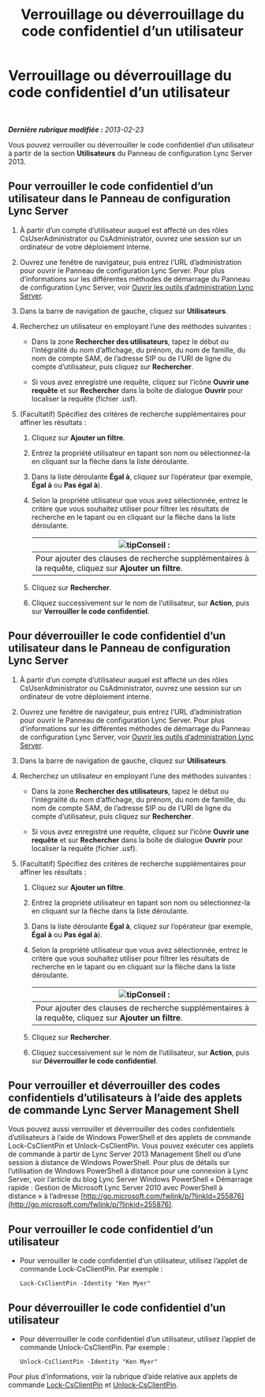 ﻿---
title: Verrouillage ou déverrouillage du code confidentiel d’un utilisateur
TOCTitle: Verrouillage ou déverrouillage du code confidentiel d’un utilisateur
ms:assetid: 3d293a8a-e182-4547-8b06-2603c3c77329
ms:mtpsurl: https://technet.microsoft.com/fr-fr/library/JJ688028(v=OCS.15)
ms:contentKeyID: 49891316
ms.date: 05/20/2016
mtps_version: v=OCS.15
ms.translationtype: HT
---

# Verrouillage ou déverrouillage du code confidentiel d’un utilisateur

 

_**Dernière rubrique modifiée :** 2013-02-23_

Vous pouvez verrouiller ou déverrouiller le code confidentiel d’un utilisateur à partir de la section **Utilisateurs** du Panneau de configuration Lync Server 2013.

## Pour verrouiller le code confidentiel d’un utilisateur dans le Panneau de configuration Lync Server

1.  À partir d’un compte d’utilisateur auquel est affecté un des rôles CsUserAdministrator ou CsAdministrator, ouvrez une session sur un ordinateur de votre déploiement interne.

2.  Ouvrez une fenêtre de navigateur, puis entrez l’URL d’administration pour ouvrir le Panneau de configuration Lync Server. Pour plus d’informations sur les différentes méthodes de démarrage du Panneau de configuration Lync Server, voir [Ouvrir les outils d’administration Lync Server](lync-server-2013-open-lync-server-administrative-tools.md).

3.  Dans la barre de navigation de gauche, cliquez sur **Utilisateurs**.

4.  Recherchez un utilisateur en employant l’une des méthodes suivantes :
    
      - Dans la zone **Rechercher des utilisateurs**, tapez le début ou l’intégralité du nom d’affichage, du prénom, du nom de famille, du nom de compte SAM, de l’adresse SIP ou de l’URI de ligne du compte d’utilisateur, puis cliquez sur **Rechercher**.
    
      - Si vous avez enregistré une requête, cliquez sur l’icône **Ouvrir une requête** et sur **Rechercher** dans la boîte de dialogue **Ouvrir** pour localiser la requête (fichier .usf).

5.  (Facultatif) Spécifiez des critères de recherche supplémentaires pour affiner les résultats :
    
    1.  Cliquez sur **Ajouter un filtre**.
    
    2.  Entrez la propriété utilisateur en tapant son nom ou sélectionnez-la en cliquant sur la flèche dans la liste déroulante.
    
    3.  Dans la liste déroulante **Égal à**, cliquez sur l’opérateur (par exemple, **Égal à** ou **Pas égal à**).
    
    4.  Selon la propriété utilisateur que vous avez sélectionnée, entrez le critère que vous souhaitez utiliser pour filtrer les résultats de recherche en le tapant ou en cliquant sur la flèche dans la liste déroulante.
        
        <table>
        <thead>
        <tr class="header">
        <th><img src="images/JJ205025.tip(OCS.15).gif" title="tip" alt="tip" />Conseil :</th>
        </tr>
        </thead>
        <tbody>
        <tr class="odd">
        <td>Pour ajouter des clauses de recherche supplémentaires à la requête, cliquez sur <strong>Ajouter un filtre</strong>.</td>
        </tr>
        </tbody>
        </table>
    
    5.  Cliquez sur **Rechercher**.
    
    6.  Cliquez successivement sur le nom de l’utilisateur, sur **Action**, puis sur **Verrouiller le code confidentiel**.

## Pour déverrouiller le code confidentiel d’un utilisateur dans le Panneau de configuration Lync Server

1.  À partir d’un compte d’utilisateur auquel est affecté un des rôles CsUserAdministrator ou CsAdministrator, ouvrez une session sur un ordinateur de votre déploiement interne.

2.  Ouvrez une fenêtre de navigateur, puis entrez l’URL d’administration pour ouvrir le Panneau de configuration Lync Server. Pour plus d’informations sur les différentes méthodes de démarrage du Panneau de configuration Lync Server, voir [Ouvrir les outils d’administration Lync Server](lync-server-2013-open-lync-server-administrative-tools.md).

3.  Dans la barre de navigation de gauche, cliquez sur **Utilisateurs**.

4.  Recherchez un utilisateur en employant l’une des méthodes suivantes :
    
      - Dans la zone **Rechercher des utilisateurs**, tapez le début ou l’intégralité du nom d’affichage, du prénom, du nom de famille, du nom de compte SAM, de l’adresse SIP ou de l’URI de ligne du compte d’utilisateur, puis cliquez sur **Rechercher**.
    
      - Si vous avez enregistré une requête, cliquez sur l’icône **Ouvrir une requête** et sur **Rechercher** dans la boîte de dialogue **Ouvrir** pour localiser la requête (fichier .usf).

5.  (Facultatif) Spécifiez des critères de recherche supplémentaires pour affiner les résultats :
    
    1.  Cliquez sur **Ajouter un filtre**.
    
    2.  Entrez la propriété utilisateur en tapant son nom ou sélectionnez-la en cliquant sur la flèche dans la liste déroulante.
    
    3.  Dans la liste déroulante **Égal à**, cliquez sur l’opérateur (par exemple, **Égal à** ou **Pas égal à**).
    
    4.  Selon la propriété utilisateur que vous avez sélectionnée, entrez le critère que vous souhaitez utiliser pour filtrer les résultats de recherche en le tapant ou en cliquant sur la flèche dans la liste déroulante.
        
        <table>
        <thead>
        <tr class="header">
        <th><img src="images/JJ205025.tip(OCS.15).gif" title="tip" alt="tip" />Conseil :</th>
        </tr>
        </thead>
        <tbody>
        <tr class="odd">
        <td>Pour ajouter des clauses de recherche supplémentaires à la requête, cliquez sur <strong>Ajouter un filtre</strong>.</td>
        </tr>
        </tbody>
        </table>
    
    5.  Cliquez sur **Rechercher**.
    
    6.  Cliquez successivement sur le nom de l’utilisateur, sur **Action**, puis sur **Déverrouiller le code confidentiel**.

## Pour verrouiller et déverrouiller des codes confidentiels d’utilisateurs à l’aide des applets de commande Lync Server Management Shell

Vous pouvez aussi verrouiller et déverrouiller des codes confidentiels d’utilisateurs à l’aide de Windows PowerShell et des applets de commande Lock-CsClientPin et Unlock-CsClientPin. Vous pouvez exécuter ces applets de commande à partir de Lync Server 2013 Management Shell ou d’une session à distance de Windows PowerShell. Pour plus de détails sur l’utilisation de Windows PowerShell à distance pour une connexion à Lync Server, voir l’article du blog Lync Server Windows PowerShell « Démarrage rapide : Gestion de Microsoft Lync Server 2010 avec PowerShell à distance » à l’adresse [http://go.microsoft.com/fwlink/p/?linkId=255876](http://go.microsoft.com/fwlink/p/?linkid=255876).

## Pour verrouiller le code confidentiel d’un utilisateur

  - Pour verrouiller le code confidentiel d’un utilisateur, utilisez l’applet de commande Lock-CsClientPin. Par exemple :
    
        Lock-CsClientPin -Identity "Ken Myer"

## Pour déverrouiller le code confidentiel d’un utilisateur

  - Pour déverrouiller le code confidentiel d’un utilisateur, utilisez l’applet de commande Unlock-CsClientPin. Par exemple :
    
        Unlock-CsClientPin -Identity "Ken Myer"

Pour plus d’informations, voir la rubrique d’aide relative aux applets de commande [Lock-CsClientPin](https://docs.microsoft.com/en-us/powershell/module/skype/Lock-CsClientPin) et [Unlock-CsClientPin](https://docs.microsoft.com/en-us/powershell/module/skype/Unlock-CsClientPin).

